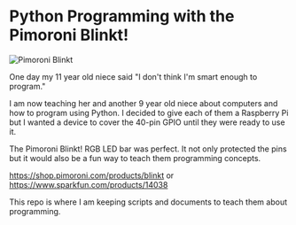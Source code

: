 # Python Programming with the Pimoroni Blinkt!

![Pimoroni Blinkt](https://github.com/bgant/blinkt/blob/master/pimoroni-blinkt.jpg)

One day my 11 year old niece said "I don't think I'm smart enough to program." 

I am now teaching her and another 9 year old niece about computers and how to program using Python. I decided to give each of them
a Raspberry Pi but I wanted a device to cover the 40-pin GPIO until they were ready to use it. 

The Pimoroni Blinkt! RGB LED bar was perfect. It not only protected the pins but it would also be a fun way to 
teach them programming concepts.

https://shop.pimoroni.com/products/blinkt or https://www.sparkfun.com/products/14038

This repo is where I am keeping scripts and documents to teach them about programming.

